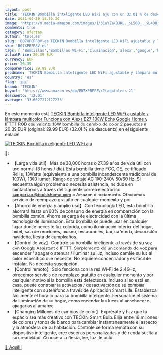 ```yaml
---
layout: post
title: 'TECKIN Bombilla inteligente LED WiFi aju con un 32.01 % de descuento'
date: 2021-06-29 18:26:36
image: 'https://m.media-amazon.com/images/I/31uYZakBJKL._SL500_._SL400_.jpg'
comments: true
category: ofertas
author: 'tole.es'
slug: 'B07XPBFF8V-es TECKIN Bombilla inteligente LED WiFi ajustable y lámpara...'
sku: 'B07XPBFF8V-es'
tags: [ 'Bombillas','Bombillas Wi-Fi','Iluminación','alexa','google','home','ifttt','teckin', ]
actualPrice: 20.39 EUR
currency: EUR
price: 20.39
comparePrice: 29.99 EUR
prodname: 'TECKIN Bombilla inteligente LED WiFi ajustable y lámpara multicolor Funciona con Alexa E27 100W Echo Google Home y IFTTT RGB equivalente 13W bombilla de cambio de color 2 paquetes'
country: 'es'
flag: '🇪🇸'
brand: 'TECKIN'
buyurl: 'https://www.amazon.es/dp/B07XPBFF8V/?tag=tolees-21'
descuento: '32.01'
average: '33.6627272727273'
---
```


En este momento está [TECKIN Bombilla inteligente LED WiFi ajustable y lámpara multicolor Funciona con Alexa E27 100W Echo Google Home y IFTTT RGB equivalente 13W bombilla de cambio de color 2 paquetes](https://www.amazon.es/dp/B07XPBFF8V/?tag=tolees-21) a 20.39 EUR (original: 29.99 EUR) (32.01 %  de descuento) en el siguiente enlace!

[![TECKIN Bombilla inteligente LED WiFi aju](https://m.media-amazon.com/images/I/31uYZakBJKL._SL500_._SL400_.jpg)](https://www.amazon.es/dp/B07XPBFF8V/?tag=tolees-21)

🔎:

- 【Larga vida útil】 Más de 30,000 horas o 27.39 años de vida útil con uso normal (3 horas / día). Esta bombilla tiene FCC, CE, certificado RoHs, 13Watts (equivalente a una bombilla incandescente tradicional de 100W), 1300 lumen. Rango de voltaje AC 100-240V 50/60 Hz. Si encuentra algún problema o necesita asistencia, no dude en contactarnos a través del siguiente correo electrónico support.us@teckinhome.com o Amazon directamente. Ofrecemos servicio de reemplazo gratuito en cualquier momento y por
- 【Ahorro de energía y amplio uso】 Con tecnología LED, esta bombilla ahorrará hasta un 60% de consumo de energía en comparación con la bombilla común. Ahorre su carga de electricidad con la última tecnología de iluminación. Esta bombilla se puede usar en cualquier lugar donde necesite luz colorida, como iluminación interior del hogar, hotel, sala de reuniones, museo, restaurantes, bar, cafetería, decoración navideña, fiesta de cumpleaños.
- 【Control de voz】 Controle su bombilla inteligente a través de su voz con Google Assistant e IFTTT. Simplemente dé un comando de voz para encender / apagar o atenuar / iluminar su luz, incluso cambie su luz al color específico que necesite. No requiere concentrador y es fácil de instalar. No necesita suscripción.
- 【Control remoto】 Solo funciona con la red Wi-Fi de 2.4GHz, ofrecemos servicio de reemplazo gratuito en cualquier momento y por cualquier motivo si la bombilla está defectuosa. Incluso si no está en casa, puede controlar la activación / desactivación de su bombilla inteligente con su teléfono a través de Aplicación Smart Life. Establezca fácilmente el horario para su bombilla inteligente. Personalice el sistema de iluminación de su hogar, como encender las luces al anochecer o apagarlas al amanec
- 【Changing Millones de cambios de color】 Exprésate y haz que tu espacio sea más creativo con TECKIN Smart Bulb. Elija entre 16 millones de colores y tonos de blanco para cambiar instantáneamente el aspecto y la atmósfera de su habitación. Controle de forma remota con su dispositivo inteligente, cree escenas personalizadas y dé rienda suelta a su creatividad. Conoce a tu fiesta, lee, luz de ocio.

[🛒 Aquí!!!](https://www.amazon.es/dp/B07XPBFF8V/?tag=tolees-21)
